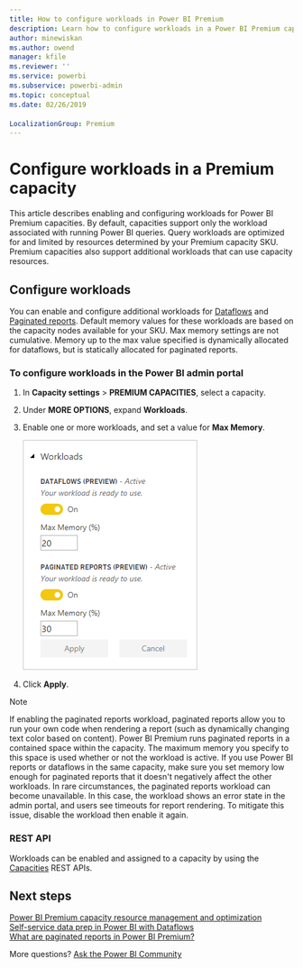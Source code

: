 ```yaml
---
title: How to configure workloads in Power BI Premium
description: Learn how to configure workloads in a Power BI Premium capacity.
author: minewiskan
ms.author: owend
manager: kfile
ms.reviewer: ''
ms.service: powerbi
ms.subservice: powerbi-admin
ms.topic: conceptual
ms.date: 02/26/2019

LocalizationGroup: Premium
---
```


# Configure workloads in a Premium capacity

This article describes enabling and configuring workloads for Power BI Premium capacities. By default, capacities support only the workload associated with running Power BI queries. Query workloads are optimized for and limited by resources determined by your Premium capacity SKU. Premium capacities also support additional workloads that can use capacity resources.

## Configure workloads

You can enable and configure additional workloads for [Dataflows](service-dataflows-overview.md#dataflow-capabilities-on-power-bi-premium) and [Paginated reports](paginated-reports-save-to-power-bi-service.md). Default memory values for these workloads are based on the capacity nodes available for your SKU. Max memory settings are not cumulative. Memory up to the max value specified is dynamically allocated for dataflows, but is statically allocated for paginated reports. 

### To configure workloads in the Power BI admin portal

1. In **Capacity settings** > **PREMIUM CAPACITIES**, select a capacity.

1. Under **MORE OPTIONS**, expand **Workloads**.

1. Enable one or more workloads, and set a value for **Max Memory**.   

    
    ![Enable workloads](media/service-admin-premium-workloads/admin-portal-workloads.png)

1. Click **Apply**.

> [!NOTE]
> If enabling the paginated reports workload, paginated reports allow you to run your own code when rendering a report (such as dynamically changing text color based on content). Power BI Premium runs paginated reports in a contained space within the capacity. The maximum memory you specify to this space is used whether or not the workload is active. If you use Power BI reports or dataflows in the same capacity, make sure you set memory low enough for paginated reports that it doesn't negatively affect the other workloads. In rare circumstances, the paginated reports workload can become unavailable. In this case, the workload shows an error state in the admin portal, and users see timeouts for report rendering. To mitigate this issue, disable the workload then enable it again.


### REST API

Workloads can be enabled and assigned to a capacity by using the [Capacities](https://docs.microsoft.com/rest/api/power-bi/capacities) REST APIs.


## Next steps

[Power BI Premium capacity resource management and optimization](service-premium-understand-how-it-works.md)   
[Self-service data prep in Power BI with Dataflows](service-dataflows-overview.md)   
[What are paginated reports in Power BI Premium?](paginated-reports-report-builder-power-bi.md)   

More questions? [Ask the Power BI Community](http://community.powerbi.com/)